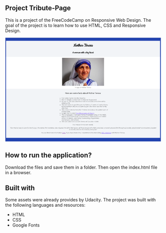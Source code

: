 ## Project Tribute-Page

This is a project of the FreeCodeCamp on Responsive Web Design.
The goal of the project is to learn how to use HTML, CSS and Responsive Design.

![image](images/Screenshot.png)

## How to run the application?

Download the files and save them in a folder. Then open the index.html file in a browser.

## Built with

Some assets were already provides by Udacity. The project was built with the following languages and resources:

- HTML
- CSS
- Google Fonts
